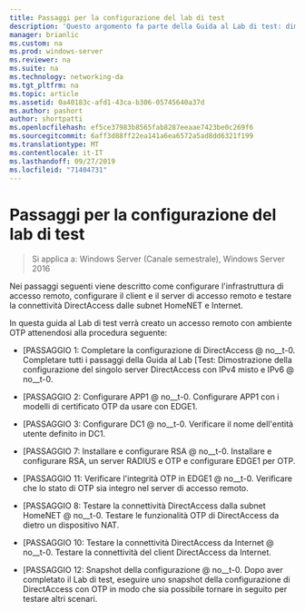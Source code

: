 ```yaml
---
title: Passaggi per la configurazione del lab di test
description: 'Questo argomento fa parte della Guida al Lab di test: dimostrazione di DirectAccess con autenticazione OTP e RSA SecurID per Windows Server 2016'
manager: brianlic
ms.custom: na
ms.prod: windows-server
ms.reviewer: na
ms.suite: na
ms.technology: networking-da
ms.tgt_pltfrm: na
ms.topic: article
ms.assetid: 0a40183c-afd1-43ca-b306-05745640a37d
ms.author: pashort
author: shortpatti
ms.openlocfilehash: ef5ce37983b8565fab8287eeaae7423be0c269f6
ms.sourcegitcommit: 6aff3d88ff22ea141a6ea6572a5ad8dd6321f199
ms.translationtype: MT
ms.contentlocale: it-IT
ms.lasthandoff: 09/27/2019
ms.locfileid: "71404731"
---
```

# <a name="steps-for-configuring-the-test-lab"></a>Passaggi per la configurazione del lab di test

>Si applica a: Windows Server (Canale semestrale), Windows Server 2016

Nei passaggi seguenti viene descritto come configurare l'infrastruttura di accesso remoto, configurare il client e il server di accesso remoto e testare la connettività DirectAccess dalle subnet HomeNET e Internet.  
  
In questa guida al Lab di test verrà creato un accesso remoto con ambiente OTP attenendosi alla procedura seguente:  
  
-   [PASSAGGIO 1: Completare la configurazione di DirectAccess @ no__t-0. Completare tutti i passaggi della Guida al Lab [Test: Dimostrazione della configurazione del singolo server DirectAccess con IPv4 misto e IPv6 @ no__t-0.  
  
-   [PASSAGGIO 2: Configurare APP1 @ no__t-0. Configurare APP1 con i modelli di certificato OTP da usare con EDGE1.  
  
-   [PASSAGGIO 3: Configurare DC1 @ no__t-0. Verificare il nome dell'entità utente definito in DC1.  
  
-   [PASSAGGIO 7: Installare e configurare RSA @ no__t-0. Installare e configurare RSA, un server RADIUS e OTP e configurare EDGE1 per OTP.  
  
-   [PASSAGGIO 11: Verificare l'integrità OTP in EDGE1 @ no__t-0. Verificare che lo stato di OTP sia integro nel server di accesso remoto.  
  
-   [PASSAGGIO 8: Testare la connettività DirectAccess dalla subnet HomeNET @ no__t-0. Testare le funzionalità OTP di DirectAccess da dietro un dispositivo NAT.  
  
-   [PASSAGGIO 10: Testare la connettività DirectAccess da Internet @ no__t-0. Testare la connettività del client DirectAccess da Internet.  
  
-   [PASSAGGIO 12: Snapshot della configurazione @ no__t-0. Dopo aver completato il Lab di test, eseguire uno snapshot della configurazione di DirectAccess con OTP in modo che sia possibile tornare in seguito per testare altri scenari.  
  


